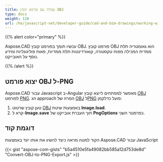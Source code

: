 ```yaml
---
title: עבודה עם פורמט קובץ OBJ
type: docs
weight: 120
url: /he/javascript-net/developer-guide/cad-and-bim-drawings/working-with-obj-file-format/
---
```


{{% alert color="primary" %}}

Aspose.CAD עכשיו תומך בפורמט קובץ OBJ. פורמט קובץ OBJ הוא גאומטריה תלת ממדית המכילה מפות טקסטורה, קואורדינטות תלת ממדיות, פאות פוליגונליות ומידע נוסף על האובייקט.

{{% /alert %}}

## **יצוא פורמט OBJ ל-PNG**

Aspose.CAD עבור Javascript ב-Angular מאפשר למפתחים לייצא קובץ [OBJ](https://docs.fileformat.com/3d/obj/) לפורמט [PNG](https://docs.fileformat.com/image/png/).
הג approach המרה של [OBJ](https://docs.fileformat.com/3d/obj/) ל[PNG](https://docs.fileformat.com/image/png/) פועל כדלקמן:

1. טען קובץ שרטוט [OBJ](https://docs.fileformat.com/3d/obj/) באמצעות שיטת **Image.load**.
1. קרא ל-**Image.save** תוך העברת אובייקט של **PngOptions** כפרמטר השני.

## דוגמת קוד

הקוד למטה מראה כיצד להשיג את אותו יעד באמצעות Aspose.CAD עבור JavaScript

{{< gist "aspose-com-gists" "b5a4510e5fa49082bb585a12d753de8d" "Convert-OBJ-to-PNG-Export.js" >}}
